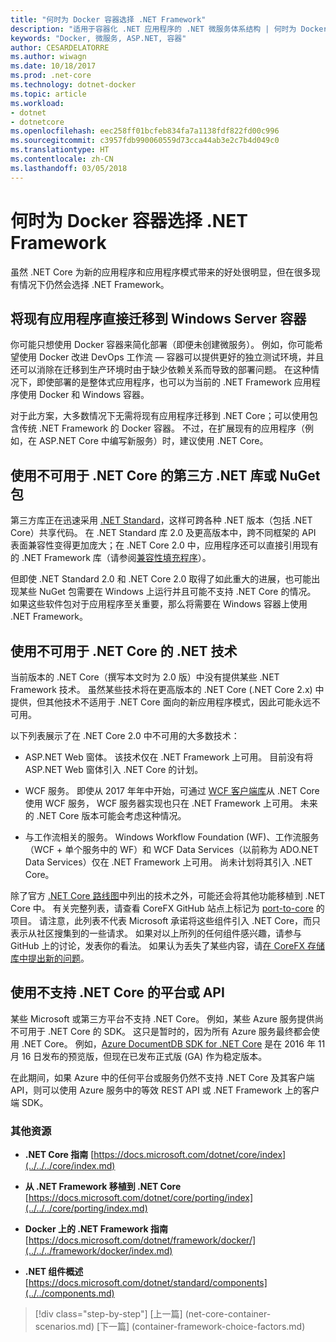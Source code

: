 ```yaml
---
title: "何时为 Docker 容器选择 .NET Framework"
description: "适用于容器化 .NET 应用程序的 .NET 微服务体系结构 | 何时为 Docker 容器选择 .NET Framework"
keywords: "Docker, 微服务, ASP.NET, 容器"
author: CESARDELATORRE
ms.author: wiwagn
ms.date: 10/18/2017
ms.prod: .net-core
ms.technology: dotnet-docker
ms.topic: article
ms.workload:
- dotnet
- dotnetcore
ms.openlocfilehash: eec258ff01bcfeb834fa7a1138fdf822fd00c996
ms.sourcegitcommit: c3957fdb990060559d73cca44ab3e2c7b4d049c0
ms.translationtype: HT
ms.contentlocale: zh-CN
ms.lasthandoff: 03/05/2018
---
```

# <a name="when-to-choose-net-framework-for-docker-containers"></a>何时为 Docker 容器选择 .NET Framework

虽然 .NET Core 为新的应用程序和应用程序模式带来的好处很明显，但在很多现有情况下仍然会选择 .NET Framework。

## <a name="migrating-existing-applications-directly-to-a-windows-server-container"></a>将现有应用程序直接迁移到 Windows Server 容器

你可能只想使用 Docker 容器来简化部署（即便未创建微服务）。 例如，你可能希望使用 Docker 改进 DevOps 工作流 — 容器可以提供更好的独立测试环境，并且还可以消除在迁移到生产环境时由于缺少依赖关系而导致的部署问题。 在这种情况下，即使部署的是整体式应用程序，也可以为当前的 .NET Framework 应用程序使用 Docker 和 Windows 容器。

对于此方案，大多数情况下无需将现有应用程序迁移到 .NET Core；可以使用包含传统 .NET Framework 的 Docker 容器。 不过，在扩展现有的应用程序（例如，在 ASP.NET Core 中编写新服务）时，建议使用 .NET Core。

## <a name="using-third-party-net-libraries-or-nuget-packages-not-available-for-net-core"></a>使用不可用于 .NET Core 的第三方 .NET 库或 NuGet 包

第三方库正在迅速采用 [.NET Standard](../../net-standard.md)，这样可跨各种 .NET 版本（包括 .NET Core）共享代码。 在 .NET Standard 库 2.0 及更高版本中，跨不同框架的 API 表面兼容性变得更加庞大；在 .NET Core 2.0 中，应用程序还可以直接引用现有的 .NET Framework 库（请参阅[兼容性填充程序](https://github.com/dotnet/standard/blob/master/docs/faq.md#how-does-net-standard-versioning-work)）。

但即使 .NET Standard 2.0 和 .NET Core 2.0 取得了如此重大的进展，也可能出现某些 NuGet 包需要在 Windows 上运行并且可能不支持 .NET Core 的情况。 如果这些软件包对于应用程序至关重要，那么将需要在 Windows 容器上使用 .NET Framework。

## <a name="using-net-technologies-not-available-for-net-core"></a>使用不可用于 .NET Core 的 .NET 技术 

当前版本的 .NET Core（撰写本文时为 2.0 版）中没有提供某些 .NET Framework 技术。 虽然某些技术将在更高版本的 .NET Core (.NET Core 2.x) 中提供，但其他技术不适用于 .NET Core 面向的新应用程序模式，因此可能永远不可用。

以下列表展示了在 .NET Core 2.0 中不可用的大多数技术：

-   ASP.NET Web 窗体。 该技术仅在 .NET Framework 上可用。 目前没有将 ASP.NET Web 窗体引入 .NET Core 的计划。

-   WCF 服务。 即使从 2017 年年中开始，可通过 [WCF 客户端库](https://github.com/dotnet/wcf)从 .NET Core 使用 WCF 服务， WCF 服务器实现也只在 .NET Framework 上可用。 未来的 .NET Core 版本可能会考虑这种情况。

-   与工作流相关的服务。 Windows Workflow Foundation (WF)、工作流服务（WCF + 单个服务中的 WF）和 WCF Data Services（以前称为 ADO.NET Data Services）仅在 .NET Framework 上可用。 尚未计划将其引入 .NET Core。

除了官方 [.NET Core 路线图](https://github.com/aspnet/Home/wiki/Roadmap)中列出的技术之外，可能还会将其他功能移植到 .NET Core 中。 有关完整列表，请查看 CoreFX GitHub 站点上标记为 [port-to-core](https://github.com/dotnet/corefx/issues?q=is%3Aopen+is%3Aissue+label%3Aport-to-core) 的项目。 请注意，此列表不代表 Microsoft 承诺将这些组件引入 .NET Core，而只表示从社区搜集到的一些请求。 如果对以上所列的任何组件感兴趣，请参与 GitHub 上的讨论，发表你的看法。 如果认为丢失了某些内容，请[在 CoreFX 存储库中提出新的问题](https://github.com/dotnet/corefx/issues/new)。

## <a name="using-a-platform-or-api-that-does-not-support-net-core"></a>使用不支持 .NET Core 的平台或 API

某些 Microsoft 或第三方平台不支持 .NET Core。 例如，某些 Azure 服务提供尚不可用于 .NET Core 的 SDK。 这只是暂时的，因为所有 Azure 服务最终都会使用 .NET Core。 例如，[Azure DocumentDB SDK for .NET Core](https://www.nuget.org/packages/Microsoft.Azure.DocumentDB.Core/1.2.1) 是在 2016 年 11 月 16 日发布的预览版，但现在已发布正式版 (GA) 作为稳定版本。

在此期间，如果 Azure 中的任何平台或服务仍然不支持 .NET Core 及其客户端 API，则可以使用 Azure 服务中的等效 REST API 或 .NET Framework 上的客户端 SDK。

### <a name="additional-resources"></a>其他资源

-   **.NET Core 指南**
    [https://docs.microsoft.com/dotnet/core/index](../../../core/index.md)

-   **从 .NET Framework 移植到 .NET Core**
    [https://docs.microsoft.com/dotnet/core/porting/index](../../../core/porting/index.md)

-   **Docker 上的 .NET Framework 指南**
    [https://docs.microsoft.com/dotnet/framework/docker/](../../../framework/docker/index.md)

-   **.NET 组件概述**
    [https://docs.microsoft.com/dotnet/standard/components](../../components.md)




>[!div class="step-by-step"]
[上一篇] (net-core-container-scenarios.md) [下一篇] (container-framework-choice-factors.md)
